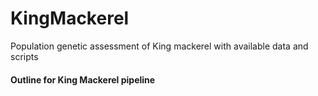 # KingMackerel
Population genetic assessment of King mackerel with available data and scripts

<h4>Outline for King Mackerel pipeline</h4>

